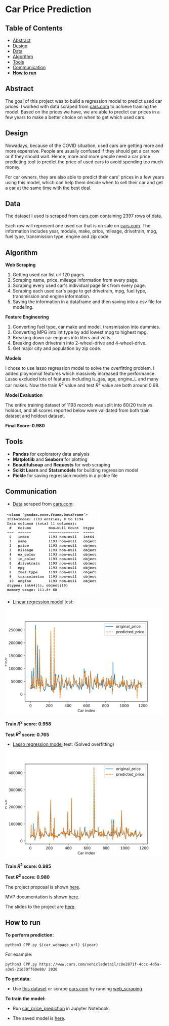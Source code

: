 # Car Price Prediction
## Table of Contents
- [Abstract](#link-part-1)
- [Design](#link-part-2)
- [Data](#link-part-3)
- [Algorithm](#link-part-4)
- [Tools](#link-part-5)
- [Communication](#link-part-6)
- [**How to run**](#link-part-7)

## <a name="link-part-1">Abstract</a>

The goal of this project was to build a regression model to predict used
car prices. I worked with data scraped from [cars.com](https://www.cars.com)
to achieve training the model. Based on the prices we have, we are able to
predict car prices in a few years to make a better choice on when to get which
used cars.

## <a name="link-part-2">Design</a>

Nowadays, because of the COVID situation, used cars are getting more and more expensive.
People are usually confused if they should get a car now or if they should wait. Hence,
more and more people need a car price predicting tool to predict the price of used cars
to avoid spending too much money.

For car owners, they are also able to predict their cars' prices in a few years using
this model, which can help them decide when to sell their car and get a car at the same
time with the best deal.

## <a name="link-part-3">Data</a>

The dataset I used is scraped from [cars.com](https://www.cars.com)
containing 2397 rows of data.

Each row will represent one used car that is on sale on [cars.com](https://www.cars.com).
The information includes year, module, make, price, mileage,
drivetrain, mpg, fuel type, transmission type, engine and zip code. 

## <a name="link-part-4">Algorithm</a>

**Web Scraping**

1. Getting used car list url 120 pages.
3. Scraping name, price, mileage information from every page.
4. Scraping every used car's individual page link from every page.
5. Scraping each used car's page to get drivetrain, mpg, fuel type, transmission and engine information.
6. Saving the information in a dataframe and then saving into a csv file for modeling.

**Feature Engineering**

1. Converting fuel type, car make and model, transmission into dummies.
2. Converting MPG into int type by add lowest mpg to highest mpg.
3. Breaking down car engines into liters and volts.
4. Breaking down drivetrain into 2-wheel-drive and 4-wheel-drive.
5. Get major city and population by zip code.

**Models**

I chose to use lasso regression model to solve the overfitting problem. I added ploynomial
features which massively increased the performance. Lasso excluded lots of features including
is_gas, age, engine_L and many car makes. Now the train $R^2$ value and test $R^2$ value are
both around 0.98.

**Model Evaluation**

The entire training dataset of 1193 records was split into 80/20 train vs. holdout, and all
scores reported below were validated from both train dataset and holdout dataset.

**Final Score: 0.980**

## <a name="link-part-5">Tools</a>

* **Pandas** for exploratory data analysis
* **Matplotlib** and **Seaborn** for plotting
* **Beautifulsoup** and **Requests** for web scraping
* **Scikit Learn** and **Statsmodels** for building regression model
* **Pickle** for saving regression models in a pickle file

## <a name="link-part-6">Communication</a>

* [Data](/data/car_info.csv) scraped from [cars.com](https://www.cars.com):

<img src="images/scraped_data.png" alt="drawing" width="300"/>

* [Linear regression model](/models/linear_model_pkl) test:

<img src="images/linear_regression_test.png" alt="drawing" width="500"/>

**Train $R^2$ score: 0.958**

**Test $R^2$ score: 0.765**

* [Lasso regression model](/models/lasso_model_pkl) test: (Solved overfitting)

<img src="images/lasso_regression_test.png" alt="drawing" width="500"/>

**Train $R^2$ score: 0.985**

**Test $R^2$ score: 0.980**

The project proposal is shown [here](/documents/proposal.md).

MVP documentation is shown [here](/documents/MVP.md).

The slides to the project are [here](/documents/slides.pdf).

## <a name="link-part-7">How to run</a>

**To perform prediction:**

```
python3 CPP.py $(car_webpage_url) $(year)
```

For example:
```
python3 CPP.py https://www.cars.com/vehicledetail/c8e2871f-4ccc-4d5a-a3e5-21d30ff60e80/ 2030
```

**To get data:**

* Use [this dataset](/data/car_info.csv) or scrape [cars.com](https://www.cars.com)
by running [web_scraping](/web_scraping.ipynb).

**To train the model:**

* Run [car_price_prediction](/car_price_prediction.ipynb) in Jupyter Notebook.

* The saved model is [here](/models/lasso_model_pkl).
